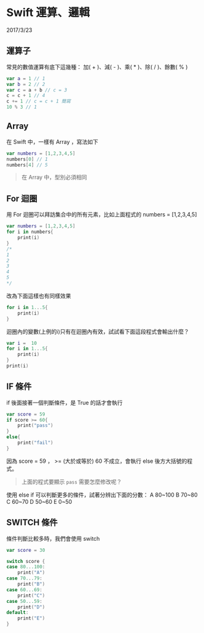 # Swift 運算、邏輯


2017/3/23

## 運算子
常見的數值運算有底下這幾種：
加( + )、減( - )、乘( * )、除( / )、餘數( % )
```swift
var a = 1 // 1
var b = 2 // 2
var c = a + b // c = 3
c = c + 1 // 4
c += 1 // c = c + 1 簡寫
10 % 3 // 1
```

## Array
在 Swift 中，一樣有 Array ，寫法如下
```swift
var numbers = [1,2,3,4,5]
numbers[0] // 1
numbers[4] // 5
```
> 在 Array 中，型別必須相同

## For 迴圈
用 For 迴圈可以拜訪集合中的所有元素，比如上面程式的 numbers = [1,2,3,4,5]
```swift
var numbers = [1,2,3,4,5]
for i in numbers{
    print(i)
}
/*
1
2
3
4
5
*/
```
改為下面這樣也有同樣效果
```swift
for i in 1...5{
    print(i)
}
```
迴圈內的變數(上例的i)只有在迴圈內有效，試試看下面這段程式會輸出什麼？
```swift
var i =  10
for i in 1...5{
    print(i)
}
print(i)
```

## IF 條件
if 後面接著一個判斷條件，是 True 的話才會執行
```swift
var score = 59
if score >= 60{
    print("pass")
}
else{
    print("fail")
}
```
因為 score = 59 ， >= (大於或等於) 60 不成立，會執行 else 後方大括號的程式。
> 上面的程式要顯示 `pass` 需要怎麼修改呢？

使用 else if 可以判斷更多的條件，試著分辨出下面的分數：
A 80~100  B 70~80 C 60~70 D 50~60 E 0~50

## SWITCH 條件
條件判斷比較多時，我們會使用 switch
```swift
var score = 30

switch score {
case 80...100:
    print("A")
case 70...79:
    print("B")
case 60...69:
    print("C")
case 50...59:
    print("D")
default:
    print("E")
}

```




